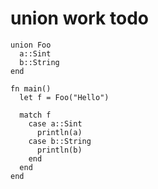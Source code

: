 # union work todo

    union Foo
      a::Sint
      b::String
    end

    fn main()
      let f = Foo("Hello")

      match f
        case a::Sint
          println(a)
        case b::String
          println(b)
        end
      end
    end


